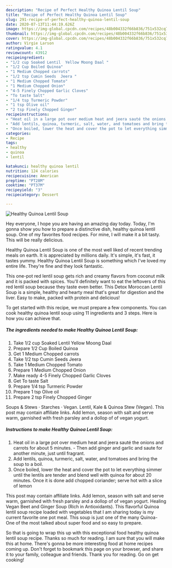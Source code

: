 ```yaml
---
description: "Recipe of Perfect Healthy Quinoa Lentil Soup"
title: "Recipe of Perfect Healthy Quinoa Lentil Soup"
slug: 291-recipe-of-perfect-healthy-quinoa-lentil-soup
date: 2020-07-13T11:44:19.626Z
image: https://img-global.cpcdn.com/recipes/48b004332f66b836/751x532cq70/healthy-quinoa-lentil-soup-recipe-main-photo.jpg
thumbnail: https://img-global.cpcdn.com/recipes/48b004332f66b836/751x532cq70/healthy-quinoa-lentil-soup-recipe-main-photo.jpg
cover: https://img-global.cpcdn.com/recipes/48b004332f66b836/751x532cq70/healthy-quinoa-lentil-soup-recipe-main-photo.jpg
author: Virgie Larson
ratingvalue: 4.1
reviewcount: 43912
recipeingredient:
- "1/2 cup Soaked Lentil  Yellow Moong Daal "
- "1/2 Cup Boiled Quinoa"
- "1 Medium Chopped carrots"
- "1/2 tsp Cumin Seeds  Jeera "
- "1 Medium Chopped Tomato"
- "1 Medium Chopped Onion"
- "4-5 Finely Chopped Garlic Cloves"
- "To taste Salt"
- "1/4 tsp Turmeric Powder"
- "1 tsp Olive oil"
- "2 tsp Finely Chopped Ginger"
recipeinstructions:
- "Heat oil in a large pot over medium heat and jeera sauté the onions and carrots for about 5 minutes.   Then add ginger and garlic and saute for another minute, just until fragrant."
- "Add lentils, quinoa, turmeric, salt, water, and tomatoes and bring the soup to a boil."
- "Once boiled, lower the heat and cover the pot to let everything simmer until the lentils are tender and blend well with quinoa for about 20 minutes. Once it is done add chopped coriander; serve hot with a slice of lemon"
categories:
- Recipe
tags:
- healthy
- quinoa
- lentil

katakunci: healthy quinoa lentil 
nutrition: 124 calories
recipecuisine: American
preptime: "PT28M"
cooktime: "PT37M"
recipeyield: "3"
recipecategory: Dessert

---
```



![Healthy Quinoa Lentil Soup](https://img-global.cpcdn.com/recipes/48b004332f66b836/751x532cq70/healthy-quinoa-lentil-soup-recipe-main-photo.jpg)

Hey everyone, I hope you are having an amazing day today. Today, I'm gonna show you how to prepare a distinctive dish, healthy quinoa lentil soup. One of my favorites food recipes. For mine, I will make it a bit tasty. This will be really delicious.

Healthy Quinoa Lentil Soup is one of the most well liked of recent trending meals on earth. It is appreciated by millions daily. It's simple, it's fast, it tastes yummy. Healthy Quinoa Lentil Soup is something which I've loved my entire life. They're fine and they look fantastic.

This one-pot red lentil soup gets rich and creamy flavors from coconut milk and it is packed with spices. You&#39;ll definitely want to eat the leftovers of this red lentil soup because they taste even better. This Detox Moroccan Lentil Soup is a simple, healthy and hearty meal that&#39;s great for digestion and the liver. Easy to make, packed with protein and delicious!


To get started with this recipe, we must prepare a few components. You can cook healthy quinoa lentil soup using 11 ingredients and 3 steps. Here is how you can achieve that.

<!--inarticleads1-->

##### The ingredients needed to make Healthy Quinoa Lentil Soup:

1. Take 1/2 cup Soaked Lentil  Yellow Moong Daal 
1. Prepare 1/2 Cup Boiled Quinoa
1. Get 1 Medium Chopped carrots
1. Take 1/2 tsp Cumin Seeds  Jeera 
1. Take 1 Medium Chopped Tomato
1. Prepare 1 Medium Chopped Onion
1. Make ready 4-5 Finely Chopped Garlic Cloves
1. Get To taste Salt
1. Prepare 1/4 tsp Turmeric Powder
1. Prepare 1 tsp Olive oil
1. Prepare 2 tsp Finely Chopped Ginger


Soups &amp; Stews · Starches · Vegan. Lentil, Kale &amp; Quinoa Stew (Vegan). This post may contain affiliate links. Add lemon, season with salt and serve warm, garnished with fresh parsley and a dollop of of vegan yogurt. 

<!--inarticleads2-->

##### Instructions to make Healthy Quinoa Lentil Soup:

1. Heat oil in a large pot over medium heat and jeera sauté the onions and carrots for about 5 minutes.  -  Then add ginger and garlic and saute for another minute, just until fragrant.
1. Add lentils, quinoa, turmeric, salt, water, and tomatoes and bring the soup to a boil.
1. Once boiled, lower the heat and cover the pot to let everything simmer until the lentils are tender and blend well with quinoa for about 20 minutes. Once it is done add chopped coriander; serve hot with a slice of lemon


This post may contain affiliate links. Add lemon, season with salt and serve warm, garnished with fresh parsley and a dollop of of vegan yogurt. Healing Vegan Beet and Ginger Soup (Rich in Antioxidants). This flavorful Quinoa lentil soup recipe loaded with vegetables that I am sharing today is my current favorite one pot meal. This soup is just one of the many Quinoa- One of the most talked about super food and so easy to prepare. 

So that is going to wrap this up with this exceptional food healthy quinoa lentil soup recipe. Thanks so much for reading. I am sure that you will make this at home. There's gonna be more interesting food at home recipes coming up. Don't forget to bookmark this page on your browser, and share it to your family, colleague and friends. Thank you for reading. Go on get cooking!
